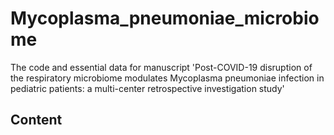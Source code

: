 # Mycoplasma_pneumoniae_microbiome
The code and essential data for manuscript 'Post-COVID-19 disruption of the respiratory microbiome modulates Mycoplasma pneumoniae infection in pediatric patients: a multi-center retrospective investigation study'
## Content

